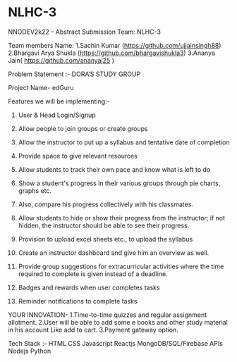 # NLHC-3

NNODEV2k22 - Abstract Submission 
                                     Team: NLHC-3 
                                     
                                     
                                     
Team members Name:
1.Sachin Kumar (https://github.com/ujjainsingh88)
2.Bhargavi Arya Shukla (https://github.com/bhargavishukla3)
3.Ananya Jain( https://github.com/ananyaj25 )



Problem Statement :- DORA’S STUDY GROUP 

Project Name- edGuru

Features we will be implementing:-

1. User & Head Login/Signup
2. Allow people to join groups or create groups
3. Allow the instructor to put up a syllabus and tentative
 date of completion
4. Provide space to give relevant resources
5. Allow students to track their own pace and know what is
 left to do
6. Show a student's progress in their various groups through
 pie charts, graphs etc.
7. Also, compare his progress collectively with his classmates.

8. Allow students to hide or show their progress from the
 instructor; if not hidden, the instructor should be able to see
 their progress.
9. Provision to upload excel sheets etc., to upload the syllabus
10. Create an instructor dashboard and give him an overview as
 well.
11. Provide group suggestions for extracurricular activities
 where the time required to complete is given instead
 of a deadline.
12. Badges and rewards when user completes tasks
13. Reminder notifications to complete tasks

YOUR INNOVATION-
1.Time-to-time quizzes and regular assignment allotment.
2.User will be able to add some e books and other study material in his account
Like add to cart.
3.Payment gateway option.


Tech Stack  :- 
HTML
CSS
Javascript
Reactjs
MongoDB/SQL/Firebase
APIs
Nodejs
Python
